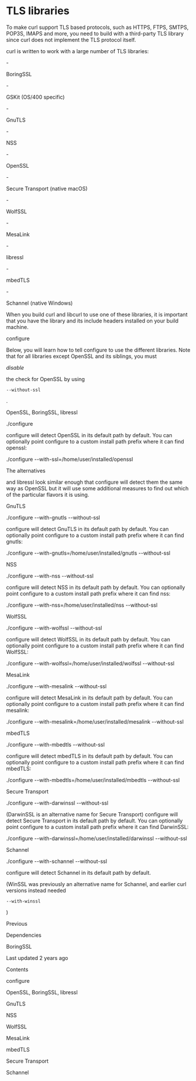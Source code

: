 
</a>

# <span class="text-4505230f--DisplayH900-bfb998fa--textContentFamily-49a318e1">TLS libraries</span>

<span class="text-4505230f--UIH300-2063425d--textUIFamily-5ebd8e40--text-8ee2c8b2">

</span>

<span class="text-4505230f--UIH300-2063425d--textUIFamily-5ebd8e40--text-8ee2c8b2">

</span>

<span class="text-4505230f--TextH400-3033861f--textContentFamily-49a318e1">

<span data-key="9a708919cb9d439ab84c8688a084e62e">

<span data-offset-key="9a708919cb9d439ab84c8688a084e62e:0">To make curl support TLS based protocols, such as HTTPS, FTPS, SMTPS, POP3S, IMAPS and more, you need to build with a third-party TLS library since curl does not implement the TLS protocol itself.</span>

</span>

</span>

<span class="text-4505230f--TextH400-3033861f--textContentFamily-49a318e1">

<span data-key="ea5689eb589946be8963f86a00302060">

<span data-offset-key="ea5689eb589946be8963f86a00302060:0">curl is written to work with a large number of TLS libraries:</span>

</span>

</span>- <span class="text-4505230f--TextH400-3033861f--textContentFamily-49a318e1">

<span data-key="6d797d198d064cf1a11197f851140439">

<span data-offset-key="6d797d198d064cf1a11197f851140439:0">BoringSSL</span>

</span>

</span>- <span class="text-4505230f--TextH400-3033861f--textContentFamily-49a318e1">

<span data-key="eed09f9f0ce4400d8e9f7cd4379ca3e7">

<span data-offset-key="eed09f9f0ce4400d8e9f7cd4379ca3e7:0">GSKit (OS/400 specific)</span>

</span>

</span>- <span class="text-4505230f--TextH400-3033861f--textContentFamily-49a318e1">

<span data-key="75a6602af50b4e16860eb0e4db58708e">

<span data-offset-key="75a6602af50b4e16860eb0e4db58708e:0">GnuTLS</span>

</span>

</span>- <span class="text-4505230f--TextH400-3033861f--textContentFamily-49a318e1">

<span data-key="ac6c84b3367f4d689e6e4ade0452e06a">

<span data-offset-key="ac6c84b3367f4d689e6e4ade0452e06a:0">NSS</span>

</span>

</span>- <span class="text-4505230f--TextH400-3033861f--textContentFamily-49a318e1">

<span data-key="9996ca3584f64140b11d40b59c5cc792">

<span data-offset-key="9996ca3584f64140b11d40b59c5cc792:0">OpenSSL</span>

</span>

</span>- <span class="text-4505230f--TextH400-3033861f--textContentFamily-49a318e1">

<span data-key="14c13f822749418f9b0745058685bd80">

<span data-offset-key="14c13f822749418f9b0745058685bd80:0">Secure Transport (native macOS)</span>

</span>

</span>- <span class="text-4505230f--TextH400-3033861f--textContentFamily-49a318e1">

<span data-key="164cb4327a954776906d9b4dde6e8eb4">

<span data-offset-key="164cb4327a954776906d9b4dde6e8eb4:0">WolfSSL</span>

</span>

</span>- <span class="text-4505230f--TextH400-3033861f--textContentFamily-49a318e1">

<span data-key="91fa9ab91cde43adba5eb8388e19cc45">

<span data-offset-key="91fa9ab91cde43adba5eb8388e19cc45:0">MesaLink</span>

</span>

</span>- <span class="text-4505230f--TextH400-3033861f--textContentFamily-49a318e1">

<span data-key="8f6784826eb34b3a968e2e67db1ca73e">

<span data-offset-key="8f6784826eb34b3a968e2e67db1ca73e:0">libressl</span>

</span>

</span>- <span class="text-4505230f--TextH400-3033861f--textContentFamily-49a318e1">

<span data-key="823e9f99f9e649ebb7b82c058accaad7">

<span data-offset-key="823e9f99f9e649ebb7b82c058accaad7:0">mbedTLS</span>

</span>

</span>- <span class="text-4505230f--TextH400-3033861f--textContentFamily-49a318e1">

<span data-key="5aa8573aa8ab4572a6661d6199c3e466">

<span data-offset-key="5aa8573aa8ab4572a6661d6199c3e466:0">Schannel (native Windows)</span>

</span>

</span>

<span class="text-4505230f--TextH400-3033861f--textContentFamily-49a318e1">

<span data-key="6df1a835e45a41109432ce052aaff8bc">

<span data-offset-key="6df1a835e45a41109432ce052aaff8bc:0">When you build curl and libcurl to use one of these libraries, it is important that you have the library and its include headers installed on your build machine.</span>

</span>

</span>

<span class="text-4505230f--HeadingH700-04e1a2a3--textContentFamily-49a318e1">

<span data-key="7b96546d67684c88864bcc69729f5700">

<span data-offset-key="7b96546d67684c88864bcc69729f5700:0">configure</span>

</span>

</span>

<span class="text-4505230f--TextH400-3033861f--textContentFamily-49a318e1">

<span data-key="30b57464a2bb415d85f4a4988d0418ef">

<span data-offset-key="30b57464a2bb415d85f4a4988d0418ef:0">Below, you will learn how to tell configure to use the different libraries. Note that for all libraries except OpenSSL and its siblings, you must </span>

<span data-offset-key="30b57464a2bb415d85f4a4988d0418ef:1">_disable_</span>

<span data-offset-key="30b57464a2bb415d85f4a4988d0418ef:2"> the check for OpenSSL by using </span>

<span data-offset-key="30b57464a2bb415d85f4a4988d0418ef:3">`--without-ssl`</span>

<span data-offset-key="30b57464a2bb415d85f4a4988d0418ef:4">.</span>

</span>

</span>

<span class="text-4505230f--HeadingH600-23f228db--textContentFamily-49a318e1">

<span data-key="ff21733a2fbc47349d0aceb99206b423">

<span data-offset-key="ff21733a2fbc47349d0aceb99206b423:0">OpenSSL, BoringSSL, libressl</span>

</span>

</span>    ./configure<span class="text-4505230f--TextH400-3033861f--textContentFamily-49a318e1">

<span data-key="37bcb747955d4807a085b5cac5f7dc02">

<span data-offset-key="37bcb747955d4807a085b5cac5f7dc02:0">configure will detect OpenSSL in its default path by default. You can optionally point configure to a custom install path prefix where it can find openssl:</span>

</span>

</span>    ./configure --with-ssl=/home/user/installed/openssl<span class="text-4505230f--TextH400-3033861f--textContentFamily-49a318e1">

<span data-key="a3dbdab4797a4cd79cf982ab8a2db03d">

<span data-offset-key="a3dbdab4797a4cd79cf982ab8a2db03d:0">The alternatives </span>

</span>

<a href="tls/boringssl.html" class="link-a079aa82--primary-53a25e66--link-faf6c434">

<span data-key="34e11588a7244bf8bca358a28c5b6c12">

</span>

</a>

<span data-key="559a6e66857a47fdb3da17460f467c67">

<span data-offset-key="559a6e66857a47fdb3da17460f467c67:0"> and libressl look similar enough that configure will detect them the same way as OpenSSL but it will use some additional measures to find out which of the particular flavors it is using.</span>

</span>

</span>

<span class="text-4505230f--HeadingH600-23f228db--textContentFamily-49a318e1">

<span data-key="edff95753b2a467096bb0891e561e3b3">

<span data-offset-key="edff95753b2a467096bb0891e561e3b3:0">GnuTLS</span>

</span>

</span>    ./configure --with-gnutls --without-ssl<span class="text-4505230f--TextH400-3033861f--textContentFamily-49a318e1">

<span data-key="91a85e251a304a5999d544fbe60f38b2">

<span data-offset-key="91a85e251a304a5999d544fbe60f38b2:0">configure will detect GnuTLS in its default path by default. You can optionally point configure to a custom install path prefix where it can find gnutls:</span>

</span>

</span>    ./configure --with-gnutls=/home/user/installed/gnutls --without-ssl<span class="text-4505230f--HeadingH600-23f228db--textContentFamily-49a318e1">

<span data-key="d09b48b0371c41dca432d90803aacfb2">

<span data-offset-key="d09b48b0371c41dca432d90803aacfb2:0">NSS</span>

</span>

</span>    ./configure --with-nss --without-ssl<span class="text-4505230f--TextH400-3033861f--textContentFamily-49a318e1">

<span data-key="16e68377cda64e328a021d7fad7a41c9">

<span data-offset-key="16e68377cda64e328a021d7fad7a41c9:0">configure will detect NSS in its default path by default. You can optionally point configure to a custom install path prefix where it can find nss:</span>

</span>

</span>    ./configure --with-nss=/home/user/installed/nss --without-ssl<span class="text-4505230f--HeadingH600-23f228db--textContentFamily-49a318e1">

<span data-key="bb0e09a2b92349ec805f0ab583493c57">

<span data-offset-key="bb0e09a2b92349ec805f0ab583493c57:0">WolfSSL</span>

</span>

</span>    ./configure --with-wolfssl --without-ssl<span class="text-4505230f--TextH400-3033861f--textContentFamily-49a318e1">

<span data-key="930d6af035494c8791fbca035eb292cc">

<span data-offset-key="930d6af035494c8791fbca035eb292cc:0">configure will detect WolfSSL in its default path by default. You can optionally point configure to a custom install path prefix where it can find WolfSSL:</span>

</span>

</span>    ./configure --with-wolfssl=/home/user/installed/wolfssl --without-ssl<span class="text-4505230f--HeadingH600-23f228db--textContentFamily-49a318e1">

<span data-key="3f5ae0aa2b9549c79d742969a324da84">

<span data-offset-key="3f5ae0aa2b9549c79d742969a324da84:0">MesaLink</span>

</span>

</span>    ./configure --with-mesalink --without-ssl<span class="text-4505230f--TextH400-3033861f--textContentFamily-49a318e1">

<span data-key="7986a3d381e5442ca4cbbabf55e1364a">

<span data-offset-key="7986a3d381e5442ca4cbbabf55e1364a:0">configure will detect MesaLink in its default path by default. You can optionally point configure to a custom install path prefix where it can find mesalink:</span>

</span>

</span>    ./configure --with-mesalink=/home/user/installed/mesalink --without-ssl<span class="text-4505230f--HeadingH600-23f228db--textContentFamily-49a318e1">

<span data-key="cb4e9cbdce6c4444bb3e1c5bb4ddb349">

<span data-offset-key="cb4e9cbdce6c4444bb3e1c5bb4ddb349:0">mbedTLS</span>

</span>

</span>    ./configure --with-mbedtls --without-ssl<span class="text-4505230f--TextH400-3033861f--textContentFamily-49a318e1">

<span data-key="01e68552a89e438fb047bf7a80195d17">

<span data-offset-key="01e68552a89e438fb047bf7a80195d17:0">configure will detect mbedTLS in its default path by default. You can optionally point configure to a custom install path prefix where it can find mbedTLS:</span>

</span>

</span>    ./configure --with-mbedtls=/home/user/installed/mbedtls --without-ssl<span class="text-4505230f--HeadingH600-23f228db--textContentFamily-49a318e1">

<span data-key="ceea21003e614d929db6b7afd4620dfd">

<span data-offset-key="ceea21003e614d929db6b7afd4620dfd:0">Secure Transport</span>

</span>

</span>    ./configure --with-darwinssl --without-ssl<span class="text-4505230f--TextH400-3033861f--textContentFamily-49a318e1">

<span data-key="c34c9f50bbad403cb28c23667de96d2c">

<span data-offset-key="c34c9f50bbad403cb28c23667de96d2c:0">(DarwinSSL is an alternative name for Secure Transport) configure will detect Secure Transport in its default path by default. You can optionally point configure to a custom install path prefix where it can find DarwinSSL:</span>

</span>

</span>    ./configure --with-darwinssl=/home/user/installed/darwinssl --without-ssl<span class="text-4505230f--HeadingH600-23f228db--textContentFamily-49a318e1">

<span data-key="0c982a4de3324bdf9bf5b821e1b145fb">

<span data-offset-key="0c982a4de3324bdf9bf5b821e1b145fb:0">Schannel</span>

</span>

</span>    ./configure --with-schannel --without-ssl<span class="text-4505230f--TextH400-3033861f--textContentFamily-49a318e1">

<span data-key="55e641ffc1b041b8b0c965ce1f4d2816">

<span data-offset-key="55e641ffc1b041b8b0c965ce1f4d2816:0">configure will detect Schannel in its default path by default.</span>

</span>

</span>

<span class="text-4505230f--TextH400-3033861f--textContentFamily-49a318e1">

<span data-key="733ae60134534d308dc477a31e9c440d">

<span data-offset-key="733ae60134534d308dc477a31e9c440d:0">(WinSSL was previously an alternative name for Schannel, and earlier curl versions instead needed </span>

<span data-offset-key="733ae60134534d308dc477a31e9c440d:1">`--with-winssl`</span>

<span data-offset-key="733ae60134534d308dc477a31e9c440d:2">)</span>

</span>

</span>

<a href="deps.html" class="reset-3c756112--card-6570f064--whiteCard-fff091a4--cardPrevious-56a5e674">

</a>

<span class="text-4505230f--TextH200-a3425406--textContentFamily-49a318e1">Previous</span>

<span class="text-4505230f--UIH400-4e41e82a--textContentFamily-49a318e1">Dependencies</span>

<a href="tls/boringssl.html" class="reset-3c756112--card-6570f064--whiteCard-fff091a4--cardNext-19241c42">

</a>

<span class="text-4505230f--UIH400-4e41e82a--textContentFamily-49a318e1">BoringSSL</span>

<span class="text-4505230f--TextH200-a3425406--textContentFamily-49a318e1">Last updated 2 years ago</span>

<span class="text-4505230f--InfoH100-1e92e1d1--textContentFamily-49a318e1">Contents</span>

<a href="tls.html#configure" class="reset-3c756112--menuItem-aa02f6ec--menuItemLight-757d5235--menuItemInline-173bdf97--pageTocItem-f4427024">

</a>

<span class="text-4505230f--UIH300-2063425d--textContentFamily-49a318e1">

<span class="text-4505230f--UIH200-50ead35f--textContentFamily-49a318e1">configure</span>

</span>

<a href="tls.html#openssl-boringssl-libressl" class="reset-3c756112--menuItem-aa02f6ec--menuItemLight-757d5235--menuItemInline-173bdf97--pageTocItem-f4427024">

</a>

<span class="text-4505230f--UIH300-2063425d--textContentFamily-49a318e1">

<span class="text-4505230f--UIH200-50ead35f--textContentFamily-49a318e1--pageTocLinkH2-2294976c">OpenSSL, BoringSSL, libressl</span>

</span>

<a href="tls.html#gnutls" class="reset-3c756112--menuItem-aa02f6ec--menuItemLight-757d5235--menuItemInline-173bdf97--pageTocItem-f4427024">

</a>

<span class="text-4505230f--UIH300-2063425d--textContentFamily-49a318e1">

<span class="text-4505230f--UIH200-50ead35f--textContentFamily-49a318e1--pageTocLinkH2-2294976c">GnuTLS</span>

</span>

<a href="tls.html#nss" class="reset-3c756112--menuItem-aa02f6ec--menuItemLight-757d5235--menuItemInline-173bdf97--pageTocItem-f4427024">

</a>

<span class="text-4505230f--UIH300-2063425d--textContentFamily-49a318e1">

<span class="text-4505230f--UIH200-50ead35f--textContentFamily-49a318e1--pageTocLinkH2-2294976c">NSS</span>

</span>

<a href="tls.html#wolfssl" class="reset-3c756112--menuItem-aa02f6ec--menuItemLight-757d5235--menuItemInline-173bdf97--pageTocItem-f4427024">

</a>

<span class="text-4505230f--UIH300-2063425d--textContentFamily-49a318e1">

<span class="text-4505230f--UIH200-50ead35f--textContentFamily-49a318e1--pageTocLinkH2-2294976c">WolfSSL</span>

</span>

<a href="tls.html#mesalink" class="reset-3c756112--menuItem-aa02f6ec--menuItemLight-757d5235--menuItemInline-173bdf97--pageTocItem-f4427024">

</a>

<span class="text-4505230f--UIH300-2063425d--textContentFamily-49a318e1">

<span class="text-4505230f--UIH200-50ead35f--textContentFamily-49a318e1--pageTocLinkH2-2294976c">MesaLink</span>

</span>

<a href="tls.html#mbedtls" class="reset-3c756112--menuItem-aa02f6ec--menuItemLight-757d5235--menuItemInline-173bdf97--pageTocItem-f4427024">

</a>

<span class="text-4505230f--UIH300-2063425d--textContentFamily-49a318e1">

<span class="text-4505230f--UIH200-50ead35f--textContentFamily-49a318e1--pageTocLinkH2-2294976c">mbedTLS</span>

</span>

<a href="tls.html#secure-transport" class="reset-3c756112--menuItem-aa02f6ec--menuItemLight-757d5235--menuItemInline-173bdf97--pageTocItem-f4427024">

</a>

<span class="text-4505230f--UIH300-2063425d--textContentFamily-49a318e1">

<span class="text-4505230f--UIH200-50ead35f--textContentFamily-49a318e1--pageTocLinkH2-2294976c">Secure Transport</span>

</span>

<a href="tls.html#schannel" class="reset-3c756112--menuItem-aa02f6ec--menuItemLight-757d5235--menuItemInline-173bdf97--pageTocItem-f4427024">

</a>

<span class="text-4505230f--UIH300-2063425d--textContentFamily-49a318e1">

<span class="text-4505230f--UIH200-50ead35f--textContentFamily-49a318e1--pageTocLinkH2-2294976c">Schannel</span>

</span>
